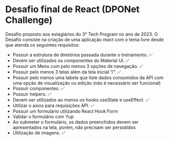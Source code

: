 # Desafio final de React (DPONet Challenge)

Desafio proposto aos estagiários do 3° Tech Program no ano de 2023. O Desafio consiste na criação de uma aplicação react com o tema livre desde que atenda os seguintes requisitos:

- Possuir a estrutura de diretórios passada durante o treinamento. :white_check_mark:
- Devem ser utilizados os componentes do Material UI. :white_check_mark:
- Possuir um Menu com pelo menos 3 opções de navegação. :white_check_mark:
- Possuir pelo menos 3 telas além da tela inicial “/”. :white_check_mark:
- Possuir pelo menos uma tabela que liste dados consumidos da API com uma opção de visualização ou edição (não é necessário ser funcional)
- Possuir componentes. :white_check_mark:
- Possuir helpers. :white_check_mark:
- Devem ser utilizados ao menos os hooks useState e useEffect. :white_check_mark:
- Utilizar o axios para requisições API. :white_check_mark:
- Possuir um formulário utilizando React Hook Form
- Validar o formulário com Yup
- Ao submeter o formulário, os dados preenchidos devem ser apresentados na tela, porém, não precisam ser persistidos
- Utilização de imagens. :white_check_mark:
